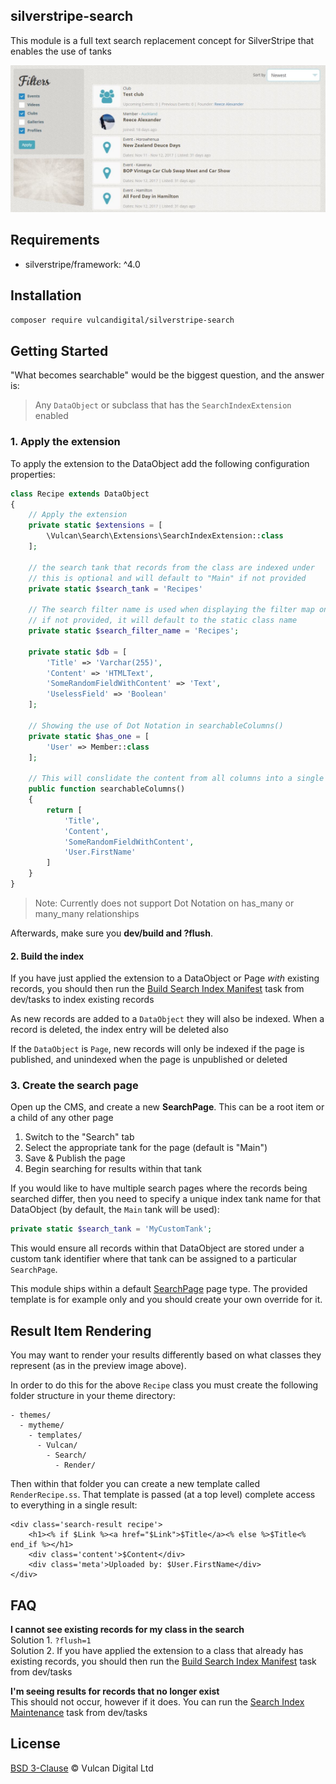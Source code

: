 ## silverstripe-search
This module is a full text search replacement concept for SilverStripe that enables the use of tanks

![Preview](docs/images/example.jpg)

## Requirements
* silverstripe/framework: ^4.0

## Installation
```sh
composer require vulcandigital/silverstripe-search
```

## Getting Started
"What becomes searchable" would be the biggest question, and the answer is:
> Any `DataObject` or subclass that has the `SearchIndexExtension` enabled

### 1. Apply the extension
To apply the extension to the DataObject add the following configuration properties:

```php
class Recipe extends DataObject
{
    // Apply the extension
    private static $extensions = [
        \Vulcan\Search\Extensions\SearchIndexExtension::class
    ];
    
    // the search tank that records from the class are indexed under 
    // this is optional and will default to "Main" if not provided
    private static $search_tank = 'Recipes'
    
    // The search filter name is used when displaying the filter map on the front end
    // if not provided, it will default to the static class name
    private static $search_filter_name = 'Recipes';
    
    private static $db = [
        'Title' => 'Varchar(255)',
        'Content' => 'HTMLText',
        'SomeRandomFieldWithContent' => 'Text',
        'UselessField' => 'Boolean'
    ];
    
    // Showing the use of Dot Notation in searchableColumns()
    private static $has_one = [
        'User' => Member::class
    ];
    
    // This will conslidate the content from all columns into a single searchable line of text
    public function searchableColumns() 
    {
        return [
            'Title',
            'Content',
            'SomeRandomFieldWithContent',
            'User.FirstName'
        ]
    }
}
```
> Note: Currently does not support Dot Notation on has_many or many_many relationships

Afterwards, make sure you **dev/build and ?flush**.

#### 2. Build the index
If you have just applied the extension to a DataObject or Page _with_ existing records, you should then run the [Build Search Index Manifest](src/Tasks/BuildIndex.php) task from dev/tasks to index existing records

As new records are added to a `DataObject` they will also be indexed. When a record is deleted, the index entry will be deleted also

If the `DataObject` is `Page`, new records will only be indexed if the page is published, and unindexed when the page is unpublished or deleted 

### 3. Create the search page
Open up the CMS, and create a new **SearchPage**. This can be a root item or a child of any other page

1. Switch to the "Search" tab
2. Select the appropriate tank for the page (default is "Main")
3. Save & Publish the page
4. Begin searching for results within that tank

If you would like to have multiple search pages where the records being searched differ, then you need to specify a unique index tank name for that DataObject (by default, the `Main` tank will be used):

```php
private static $search_tank = 'MyCustomTank';
```

This would ensure all records within that DataObject are stored under a custom tank identifier where that tank can be assigned to a particular `SearchPage`.

This module ships within a default [SearchPage](src/Pages/SearchPage.php) page type. The provided template is for example only and you should create your own override for it. 

## Result Item Rendering
You may want to render your results differently based on what classes they represent (as in the preview image above).

In order to do this for the above `Recipe` class you must create the following folder structure in your theme directory:

```
- themes/
  - mytheme/
    - templates/
      - Vulcan/
        - Search/
          - Render/
```

Then within that folder you can create a new template called `RenderRecipe.ss`. That template is passed (at a top level) complete access to everything in a single result:

```twig
<div class='search-result recipe'>
    <h1><% if $Link %><a href="$Link">$Title</a><% else %>$Title<% end_if %></h1>
    <div class='content'>$Content</div>
    <div class='meta'>Uploaded by: $User.FirstName</div>
</div>
```

## FAQ
**I cannot see existing records for my class in the search**  
Solution 1. `?flush=1`  
Solution 2. If you have applied the extension to a class that already has existing records, you should then run the [Build Search Index Manifest](src/Tasks/BuildIndex.php) task from dev/tasks

**I'm seeing results for records that no longer exist**  
This should not occur, however if it does. You can run the [Search Index Maintenance](src/Tasks/IndexMaintenance.php) task from dev/tasks

## License
[BSD 3-Clause](LICENSE.md) © Vulcan Digital Ltd


